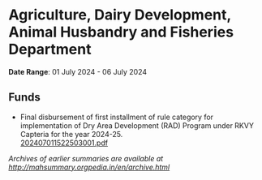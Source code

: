 # Agriculture, Dairy Development, Animal Husbandry and Fisheries Department

**Date Range**: 01 July 2024 - 06 July 2024


## Funds
- Final disbursement of first installment of rule category for implementation of Dry Area Development (RAD) Program under RKVY Capteria for the year 2024-25.\
  [202407011522503001.pdf](https://gr.maharashtra.gov.in/Site/Upload/Government%20Resolutions/English/202407011522503001....pdf)


*Archives of earlier summaries are available at http://mahsummary.orgpedia.in/en/archive.html*